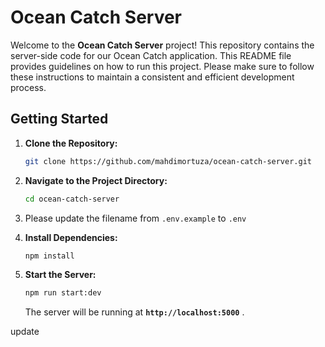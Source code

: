 # **Ocean Catch Server**

Welcome to the **Ocean Catch Server** project! This repository contains the server-side code for our Ocean Catch application. This README file provides guidelines on how to run this project. Please make sure to follow these instructions to maintain a consistent and efficient development process.

## **Getting Started**

1. **Clone the Repository:**

   ```bash
   git clone https://github.com/mahdimortuza/ocean-catch-server.git
   ```

2. **Navigate to the Project Directory:**

   ```bash
   cd ocean-catch-server
   ```

3. Please update the filename from `.env.example` to `.env`
4. **Install Dependencies:**

   ```bash
   npm install
   ```

5. **Start the Server:**

   ```bash
   npm run start:dev
   ```

   The server will be running at **`http://localhost:5000`** .

update
